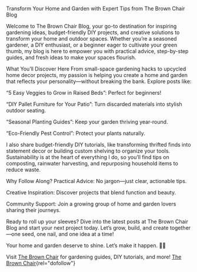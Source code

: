 Transform Your Home and Garden with Expert Tips from The Brown Chair Blog

Welcome to The Brown Chair Blog, your go-to destination for inspiring gardening ideas, budget-friendly DIY projects, and creative solutions to transform your home and outdoor spaces. Whether you’re a seasoned gardener, a DIY enthusiast, or a beginner eager to cultivate your green thumb, my blog is here to empower you with practical advice, step-by-step guides, and fresh ideas to make your spaces flourish.

What You’ll Discover Here
From small-space gardening hacks to upcycled home decor projects, my passion is helping you create a home and garden that reflects your personality—without breaking the bank. Explore posts like:

“5 Easy Veggies to Grow in Raised Beds”: Perfect for beginners!

“DIY Pallet Furniture for Your Patio”: Turn discarded materials into stylish outdoor seating.

“Seasonal Planting Guides”: Keep your garden thriving year-round.

“Eco-Friendly Pest Control”: Protect your plants naturally.

I also share budget-friendly DIY tutorials, like transforming thrifted finds into statement decor or building custom shelving to organize your tools. Sustainability is at the heart of everything I do, so you’ll find tips on composting, rainwater harvesting, and repurposing household items to reduce waste.

Why Follow Along?
Practical Advice: No jargon—just clear, actionable tips.

Creative Inspiration: Discover projects that blend function and beauty.

Community Support: Join a growing group of home and garden lovers sharing their journeys.

Ready to roll up your sleeves? Dive into the latest posts at The Brown Chair Blog and start your next project today. Let’s grow, build, and create together—one seed, one nail, and one idea at a time!

Your home and garden deserve to shine. Let’s make it happen. 🌿✨

Visit [The Brown Chair](https://thebrownchair.com/) for gardening guides, DIY tutorials, and more!
[The Brown Chair](https://thebrownchair.com/){rel="dofollow"}

